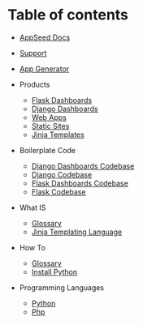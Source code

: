 # Table of contents

* [AppSeed Docs](README.md)
* [Support](appseed/support.md)
* [App Generator](appseed/app-generator.md)

* Products
    - [Flask Dashboards](flask-dashboard/index.md)
    - [Django Dashboards](django-dashboardx/index.md)
    - [Web Apps](apps/index.md)
    - [Static Sites](static-site/index.md)
    - [Jinja Templates](static-site/index.md)

* Boilerplate Code
    - [Django Dashboards Codebase](boilerplate-code/django-dashboard.md)
    - [Django Codebase](boilerplate-code/django.md)
    - [Flask Dashboards Codebase](boilerplate-code/flask-dashboard.md)
    - [Flask Codebase](boilerplate-code/flask.md)

* What IS
    - [Glossary](what-is/index.md)
    - [Jinja Templating Language](what-is/jinja.md)

* How To
    - [Glossary](how-to/index.md)
    - [Install Python](how-to/install-python.md)

* Programming Languages
    - [Python](programming-languages/python.md)
    - [Php](programming-languages/php.md)

